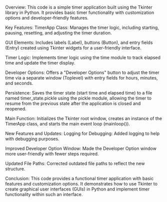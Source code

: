 Overview:
This code is a simple timer application built using the Tkinter library in Python. It provides basic timer functionality with customization options and developer-friendly features.

Key Features:
TimerApp Class: Manages the timer logic, including starting, pausing, resetting, and adjusting the timer duration.

GUI Elements: Includes labels (Label), buttons (Button), and entry fields (Entry) created using Tkinter widgets for a user-friendly interface.

Timer Logic: Implements timer logic using the time module to track elapsed time and update the timer display.

Developer Options: Offers a "Developer Options" button to adjust the timer time via a separate window (Toplevel) with entry fields for hours, minutes, and seconds.

Persistence: Saves the timer state (start time and elapsed time) to a file named timer_state.pickle using the pickle module, allowing the timer to resume from the previous state after the application is closed and reopened.

Main Function: Initializes the Tkinter root window, creates an instance of the TimerApp class, and starts the main event loop (mainloop()).

New Features and Updates:
Logging for Debugging: Added logging to help with debugging purposes.

Improved Developer Option Window: Made the Developer Option window more user-friendly with fewer steps required.

Updated File Paths: Corrected outdated file paths to reflect the new structure.

Conclusion:
This code provides a functional timer application with basic features and customization options. It demonstrates how to use Tkinter to create graphical user interfaces (GUIs) in Python and implement timer functionality within such an interface.
